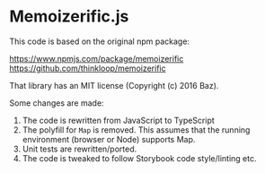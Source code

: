 # Memoizerific.js

This code is based on the original npm package:

https://www.npmjs.com/package/memoizerific
https://github.com/thinkloop/memoizerific

That library has an MIT license (Copyright (c) 2016 Baz).

Some changes are made:

1) The code is rewritten from JavaScript to TypeScript
2) The polyfill for `Map` is removed. This assumes that the
   running environment (browser or Node) supports Map.
3) Unit tests are rewritten/ported.
4) The code is tweaked to follow Storybook code style/linting etc.
